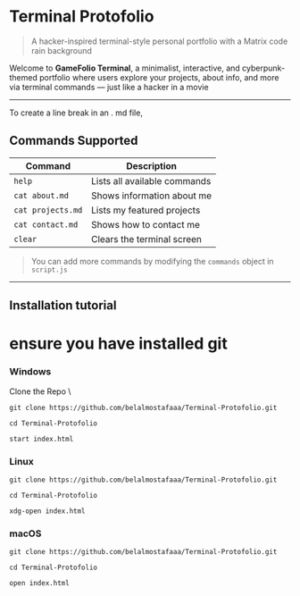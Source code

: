 # Terminal Protofolio

> A hacker-inspired terminal-style personal portfolio with a Matrix code rain background

Welcome to **GameFolio Terminal**, a minimalist, interactive, and cyberpunk-themed portfolio where users explore your projects, about info, and more via terminal commands — just like a hacker in a movie

---
To create a line break in an . md file,


## Commands Supported

| Command             | Description                                 |
|---------------------|---------------------------------------------|
| `help`              | Lists all available commands                |
| `cat about.md`      | Shows information about me                  |
| `cat projects.md`   | Lists my featured projects                  |
| `cat contact.md`    | Shows how to contact me                     |
| `clear`             | Clears the terminal screen                  |

> You can add more commands by modifying the `commands` object in `script.js`

---

## Installation tutorial
# ensure you have installed git
### Windows

Clone the Repo \
``` 
git clone https://github.com/belalmostafaaa/Terminal-Protofolio.git
```
``` 
cd Terminal-Protofolio
```
```start index.html```

### Linux
``` 
git clone https://github.com/belalmostafaaa/Terminal-Protofolio.git
```
```
cd Terminal-Protofolio
```
``` xdg-open index.html ```

### macOS
```
git clone https://github.com/belalmostafaaa/Terminal-Protofolio.git
```
```
cd Terminal-Protofolio
```
``` open index.html ```
